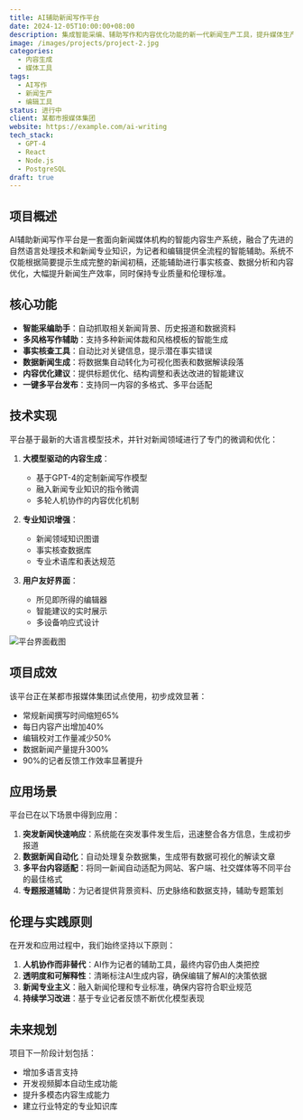 ```yaml
---
title: AI辅助新闻写作平台
date: 2024-12-05T10:00:00+08:00
description: 集成智能采编、辅助写作和内容优化功能的新一代新闻生产工具，提升媒体生产效率和内容质量。
image: /images/projects/project-2.jpg
categories:
  - 内容生成
  - 媒体工具
tags:
  - AI写作
  - 新闻生产
  - 编辑工具
status: 进行中
client: 某都市报媒体集团
website: https://example.com/ai-writing
tech_stack:
  - GPT-4
  - React
  - Node.js
  - PostgreSQL
draft: true
---
```


## 项目概述

AI辅助新闻写作平台是一套面向新闻媒体机构的智能内容生产系统，融合了先进的自然语言处理技术和新闻专业知识，为记者和编辑提供全流程的智能辅助。系统不仅能根据简要提示生成完整的新闻初稿，还能辅助进行事实核查、数据分析和内容优化，大幅提升新闻生产效率，同时保持专业质量和伦理标准。

## 核心功能

- **智能采编助手**：自动抓取相关新闻背景、历史报道和数据资料
- **多风格写作辅助**：支持多种新闻体裁和风格模板的智能生成
- **事实核查工具**：自动比对关键信息，提示潜在事实错误
- **数据新闻生成**：将数据集自动转化为可视化图表和数据解读段落
- **内容优化建议**：提供标题优化、结构调整和表达改进的智能建议
- **一键多平台发布**：支持同一内容的多格式、多平台适配

## 技术实现

平台基于最新的大语言模型技术，并针对新闻领域进行了专门的微调和优化：

1. **大模型驱动的内容生成**：
   - 基于GPT-4的定制新闻写作模型
   - 融入新闻专业知识的指令微调
   - 多轮人机协作的内容优化机制

2. **专业知识增强**：
   - 新闻领域知识图谱
   - 事实核查数据库
   - 专业术语库和表达规范

3. **用户友好界面**：
   - 所见即所得的编辑器
   - 智能建议的实时展示
   - 多设备响应式设计

![平台界面截图](/images/projects/project-2-interface.png)

## 项目成效

该平台正在某都市报媒体集团试点使用，初步成效显著：

- 常规新闻撰写时间缩短65%
- 每日内容产出增加40%
- 编辑校对工作量减少50%
- 数据新闻产量提升300%
- 90%的记者反馈工作效率显著提升

## 应用场景

平台已在以下场景中得到应用：

1. **突发新闻快速响应**：系统能在突发事件发生后，迅速整合各方信息，生成初步报道
2. **数据新闻自动化**：自动处理复杂数据集，生成带有数据可视化的解读文章
3. **多平台内容适配**：将同一新闻自动适配为网站、客户端、社交媒体等不同平台的最佳格式
4. **专题报道辅助**：为记者提供背景资料、历史脉络和数据支持，辅助专题策划

## 伦理与实践原则

在开发和应用过程中，我们始终坚持以下原则：

1. **人机协作而非替代**：AI作为记者的辅助工具，最终内容仍由人类把控
2. **透明度和可解释性**：清晰标注AI生成内容，确保编辑了解AI的决策依据
3. **新闻专业主义**：融入新闻伦理和专业标准，确保内容符合职业规范
4. **持续学习改进**：基于专业记者反馈不断优化模型表现

## 未来规划

项目下一阶段计划包括：

- 增加多语言支持
- 开发视频脚本自动生成功能
- 提升多模态内容生成能力
- 建立行业特定的专业知识库 